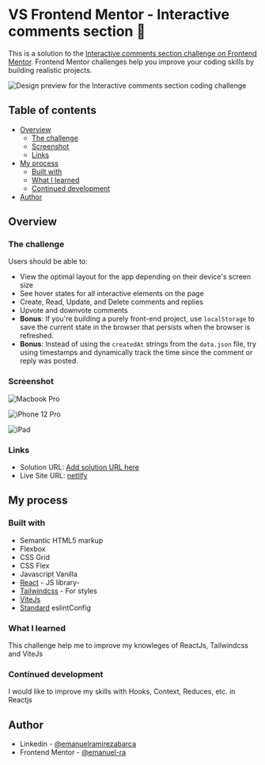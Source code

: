 
# VS Frontend Mentor - Interactive comments section 📝 
This is a solution to the [Interactive comments section challenge on Frontend Mentor](https://www.frontendmentor.io/challenges/interactive-comments-section-iG1RugEG9). Frontend Mentor challenges help you improve your coding skills by building realistic projects. 

![Design preview for the Interactive comments section coding challenge](./design/desktop-preview.jpgscreenshot.jpg)

## Table of contents

- [Overview](#overview)
  - [The challenge](#the-challenge)
  - [Screenshot](#screenshot)
  - [Links](#links)
- [My process](#my-process)
  - [Built with](#built-with)
  - [What I learned](#what-i-learned)
  - [Continued development](#continued-development)  
- [Author](#author)


## Overview
### The challenge

Users should be able to:

- View the optimal layout for the app depending on their device's screen size
- See hover states for all interactive elements on the page
- Create, Read, Update, and Delete comments and replies
- Upvote and downvote comments
- **Bonus**: If you're building a purely front-end project, use `localStorage` to save the current state in the browser that persists when the browser is refreshed.
- **Bonus**: Instead of using the `createdAt` strings from the `data.json` file, try using timestamps and dynamically track the time since the comment or reply was posted.

### Screenshot

![Macbook Pro](./Screenshot/MacbookPro-1688239637396.jpeg)

![iPhone 12 Pro](./Screenshot/iPhone12Pro-1688239637426.jpeg)

![iPad](./Screenshot/iPad-1688239637423.jpeg)


### Links

- Solution URL: [Add solution URL here](https://your-solution-url.com)
- Live Site URL: [netlify](https://glittery-kataifi-e66cb6.netlify.app/)

## My process
### Built with

- Semantic HTML5 markup
- Flexbox
- CSS Grid 
- CSS Flex
- Javascript Vanilla
- [React](https://reactjs.org/) - JS library- 
- [Tailwindcss](https://tailwindcss.com/) - For styles
- [ViteJs](https://vitejs.dev/) 
- [Standard](https://github.com/standard/standard) eslintConfig

### What I learned
This challenge help me to improve my knowleges of ReactJs, Tailwindcss and ViteJs


### Continued development
I would like to improve my skills with Hooks, Context, Reduces, etc. in Reactjs 

## Author
- Linkedin - [@emanuelramirezabarca](https://www.linkedin.com/in/emanuelramirezabarca/)
- Frontend Mentor - [@emanuel-ra](https://www.frontendmentor.io/profile/emanuel-ra)
